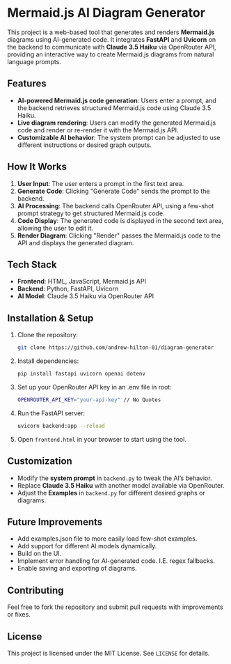# Mermaid.js AI Diagram Generator

This project is a web-based tool that generates and renders **Mermaid.js** diagrams using AI-generated code. It integrates **FastAPI** and **Uvicorn** on the backend to communicate with **Claude 3.5 Haiku** via OpenRouter API, providing an interactive way to create Mermaid.js diagrams from natural language prompts.

## Features
- **AI-powered Mermaid.js code generation**: Users enter a prompt, and the backend retrieves structured Mermaid.js code using Claude 3.5 Haiku.
- **Live diagram rendering**: Users can modify the generated Mermaid.js code and render or re-render it with the Mermaid.js API.
- **Customizable AI behavior**: The system prompt can be adjusted to use different instructions or desired graph outputs.

## How It Works
1. **User Input**: The user enters a prompt in the first text area.
2. **Generate Code**: Clicking "Generate Code" sends the prompt to the backend.
3. **AI Processing**: The backend calls OpenRouter API, using a few-shot prompt strategy to get structured Mermaid.js code.
4. **Code Display**: The generated code is displayed in the second text area, allowing the user to edit it.
5. **Render Diagram**: Clicking "Render" passes the Mermaid.js code to the API and displays the generated diagram.

## Tech Stack
- **Frontend**: HTML, JavaScript, Mermaid.js API
- **Backend**: Python, FastAPI, Uvicorn
- **AI Model**: Claude 3.5 Haiku via OpenRouter API

## Installation & Setup
1. Clone the repository:
   ```bash
   git clone https://github.com/andrew-hilton-01/diagram-generator
   ```
2. Install dependencies:
   ```bash
   pip install fastapi uvicorn openai dotenv
   ```
3. Set up your OpenRouter API key in an .env file in root:
   ```bash
   OPENROUTER_API_KEY="your-api-key" // No Quotes
   ```
4. Run the FastAPI server:
   ```bash
   uvicorn backend:app --reload
   ```
5. Open `frontend.html` in your browser to start using the tool.

## Customization
- Modify the **system prompt** in `backend.py` to tweak the AI’s behavior.
- Replace **Claude 3.5 Haiku** with another model available via OpenRouter.
- Adjust the **Examples** in `backend.py` for different desired graphs or diagrams.

## Future Improvements
- Add examples.json file to more easily load few-shot examples.
- Add support for different AI models dynamically.
- Build on the UI.
- Implement error handling for AI-generated code. I.E. regex fallbacks.
- Enable saving and exporting of diagrams.

## Contributing
Feel free to fork the repository and submit pull requests with improvements or fixes.

## License
This project is licensed under the MIT License. See `LICENSE` for details.

